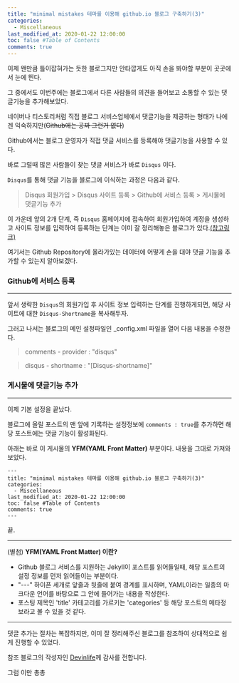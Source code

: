 ```yaml
---
title: "minimal mistakes 테마를 이용해 github.io 블로그 구축하기(3)"
categories: 
  - Miscellaneous
last_modified_at: 2020-01-22 12:00:00
toc: false #Table of Contents
comments: true
---
```


이제 왠만큼 틀이잡혀가는 듯한 블로그지만 안타깝게도 아직 손을 봐야할 부분이 곳곳에서 눈에 띈다. 

그 중에서도 이번주에는 블로그에서 다른 사람들의 의견을 들어보고 소통할 수 있는 댓글기능을 추가해보았다.

네이버나 티스토리처럼 직접 블로그 서비스업체에서 댓글기능을 제공하는 형태가 나에겐 익숙하지만(~~Github에는 공짜 그런거 없다~~)

Github에서는 블로그 운영자가 직접 댓글 서비스를 등록해야 댓글기능을 사용할 수 있다.

바로 그럴때 많은 사람들이 찾는 댓글 서비스가 바로 `Disqus` 이다.

`Disqus`를 통해 댓글 기능을 블로그에 이식하는 과정은 다음과 같다.

> Disqus 회원가입 > Disqus 사이트 등록 > Github에 서비스 등록 > 게시물에 댓글기능 추가

이 가운데 앞의 2개 단계, 즉 `Disqus` 홈페이지에 접속하여 회원가입하여 계정을 생성하고 사이트 정보를 입력하여 등록하는 단계는 이미 잘 정리해놓은 블로그가 있다.[(참고링크)](https://devinlife.com/howto%20github%20pages/blog-disqus/)

여기서는 Github Repository에 올라가있는 데이터에 어떻게 손을 대야 댓글 기능을 추가할 수 있는지 알아보겠다.



### Github에 서비스 등록
------

앞서 생략한 `Disqus`의 회원가입 후 사이트 정보 입력하는 단계를 진행하게되면, 해당 사이트에 대한 `Disqus-Shortname`을 복사해두자.

그러고 나서는 블로그의 메인 설정파일인 _config.xml 파일을 열어 다음 내용을 수정한다.

> comments - provider  : "disqus"

> disqus   - shortname : "[Disqus-shortname]"



### 게시물에 댓글기능 추가
------

이제 기본 설정을 끝났다.

블로그에 올릴 포스트의 맨 앞에 기록하는 설정정보에 `comments : true`를 추가하면 해당 포스트에는 댓글 기능이 활성화된다.

아래는 바로 이 게시물의 **YFM(YAML Front Matter)** 부분이다. 내용을 그대로 가져와보았다.

```
---
title: "minimal mistakes 테마를 이용해 github.io 블로그 구축하기(3)"
categories: 
  - Miscellaneous
last_modified_at: 2020-01-22 12:00:00
toc: false #Table of Contents
comments: true
---
```

끝.


------

(별첨)
**YFM(YAML Front Matter) 이란?**
- Github 블로그 서비스를 지원하는 Jekyll이 포스트를 읽어들일때, 해당 포스트의 설정 정보를 먼저 읽어들이는 부분이다. 
- "---" 하이픈 세개로 앞줄과 뒷줄에 붙여 경계를 표시하며, YAML이라는 일종의 마크다운 언어를 바탕으로 그 안에 들어가는 내용을 작성한다.
- 포스팅 제목인 'title' 카테고리를 가르키는 'categories' 등 해당 포스트의 메타정보라고 볼 수 있을 것 같다.

-----

댓글 추가는 절차는 복잡하지만, 이미 잘 정리해주신 블로그를 참조하여 상대적으로 쉽게 진행할 수 있었다.

참조 블로그의 작성자인 [Devinlife](https://devinlife.com/)께 감사를 전합니다.

그럼 이만 총총
